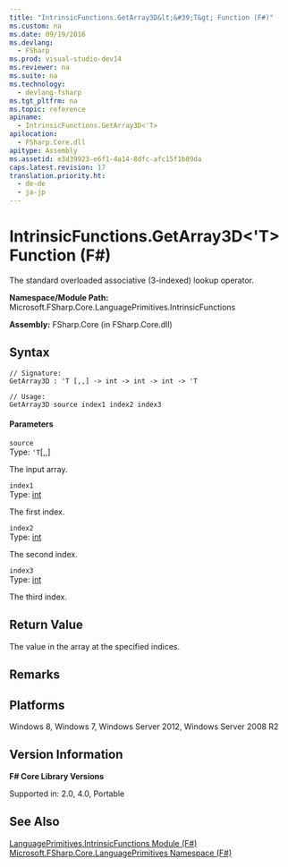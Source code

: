 ```yaml
---
title: "IntrinsicFunctions.GetArray3D&lt;&#39;T&gt; Function (F#)"
ms.custom: na
ms.date: 09/19/2016
ms.devlang: 
  - FSharp
ms.prod: visual-studio-dev14
ms.reviewer: na
ms.suite: na
ms.technology: 
  - devlang-fsharp
ms.tgt_pltfrm: na
ms.topic: reference
apiname: 
  - IntrinsicFunctions.GetArray3D<'T>
apilocation: 
  - FSharp.Core.dll
apitype: Assembly
ms.assetid: e3d39923-e6f1-4a14-8dfc-afc15f1b89da
caps.latest.revision: 17
translation.priority.ht: 
  - de-de
  - ja-jp
---
```

# IntrinsicFunctions.GetArray3D&lt;&#39;T&gt; Function (F#)
The standard overloaded associative (3-indexed) lookup operator.  
  
 **Namespace/Module Path:** Microsoft.FSharp.Core.LanguagePrimitives.IntrinsicFunctions  
  
 **Assembly:** FSharp.Core (in FSharp.Core.dll)  
  
## Syntax  
  
```  
// Signature:  
GetArray3D : 'T [,,] -> int -> int -> int -> 'T  
  
// Usage:  
GetArray3D source index1 index2 index3  
```  
  
#### Parameters  
 `source`  
 Type: `'T`[&#91;,,&#93;](../Topic/Core.%3C'T%3E%20Type%20\(F%23\)3.md)  
  
 The input array.  
  
 `index1`  
 Type: [int](../vs140/Core.int-Type-Abbreviation--F#-.md)  
  
 The first index.  
  
 `index2`  
 Type: [int](../vs140/Core.int-Type-Abbreviation--F#-.md)  
  
 The second index.  
  
 `index3`  
 Type: [int](../vs140/Core.int-Type-Abbreviation--F#-.md)  
  
 The third index.  
  
## Return Value  
 The value in the array at the specified indices.  
  
## Remarks  
  
## Platforms  
 Windows 8, Windows 7, Windows Server 2012, Windows Server 2008 R2  
  
## Version Information  
 **F# Core Library Versions**  
  
 Supported in: 2.0, 4.0, Portable  
  
## See Also  
 [LanguagePrimitives.IntrinsicFunctions Module (F#)](../vs140/LanguagePrimitives.IntrinsicFunctions-Module--F#-.md)   
 [Microsoft.FSharp.Core.LanguagePrimitives Namespace (F#)](../Topic/Core.LanguagePrimitives%20Module%20\(F%23\).md)